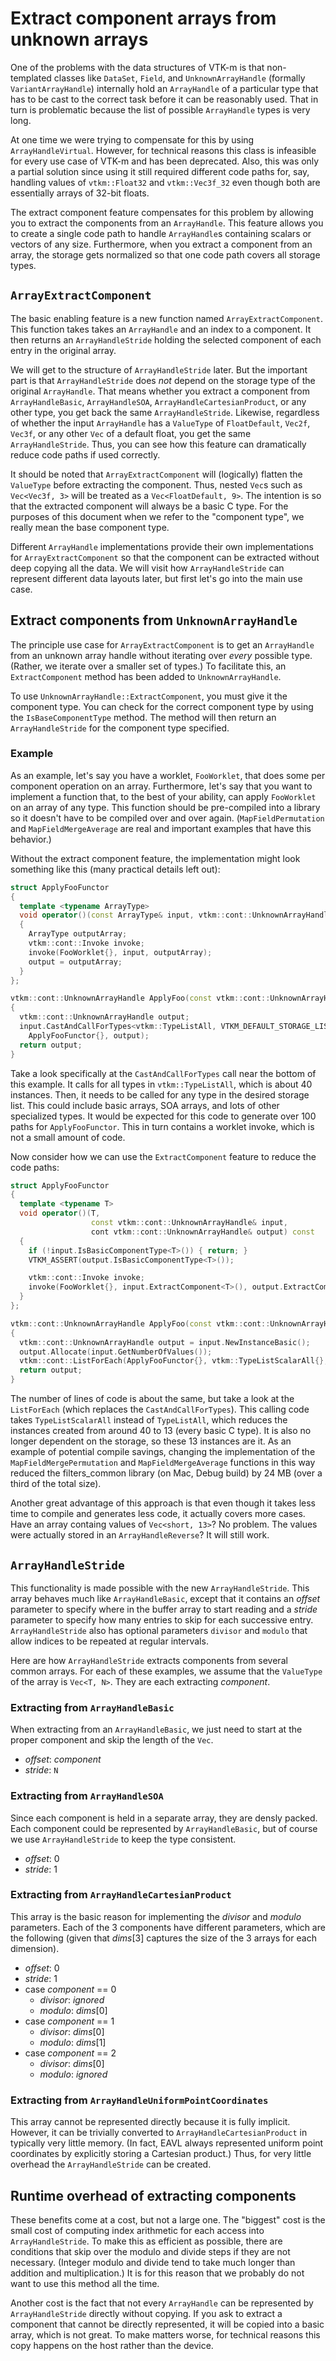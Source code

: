 # Extract component arrays from unknown arrays

One of the problems with the data structures of VTK-m is that non-templated
classes like `DataSet`, `Field`, and `UnknownArrayHandle` (formally
`VariantArrayHandle`) internally hold an `ArrayHandle` of a particular type
that has to be cast to the correct task before it can be reasonably used.
That in turn is problematic because the list of possible `ArrayHandle`
types is very long.

At one time we were trying to compensate for this by using
`ArrayHandleVirtual`. However, for technical reasons this class is
infeasible for every use case of VTK-m and has been deprecated. Also, this
was only a partial solution since using it still required different code
paths for, say, handling values of `vtkm::Float32` and `vtkm::Vec3f_32`
even though both are essentially arrays of 32-bit floats.

The extract component feature compensates for this problem by allowing you
to extract the components from an `ArrayHandle`. This feature allows you to
create a single code path to handle `ArrayHandle`s containing scalars or
vectors of any size. Furthermore, when you extract a component from an
array, the storage gets normalized so that one code path covers all storage
types.

## `ArrayExtractComponent`

The basic enabling feature is a new function named `ArrayExtractComponent`.
This function takes takes an `ArrayHandle` and an index to a component. It
then returns an `ArrayHandleStride` holding the selected component of each
entry in the original array.

We will get to the structure of `ArrayHandleStride` later. But the
important part is that `ArrayHandleStride` does _not_ depend on the storage
type of the original `ArrayHandle`. That means whether you extract a
component from `ArrayHandleBasic`, `ArrayHandleSOA`,
`ArrayHandleCartesianProduct`, or any other type, you get back the same
`ArrayHandleStride`. Likewise, regardless of whether the input
`ArrayHandle` has a `ValueType` of `FloatDefault`, `Vec2f`, `Vec3f`, or any
other `Vec` of a default float, you get the same `ArrayHandleStride`. Thus,
you can see how this feature can dramatically reduce code paths if used
correctly.

It should be noted that `ArrayExtractComponent` will (logically) flatten
the `ValueType` before extracting the component. Thus, nested `Vec`s such
as `Vec<Vec3f, 3>` will be treated as a `Vec<FloatDefault, 9>`. The
intention is so that the extracted component will always be a basic C type.
For the purposes of this document when we refer to the "component type", we
really mean the base component type.

Different `ArrayHandle` implementations provide their own implementations
for `ArrayExtractComponent` so that the component can be extracted without
deep copying all the data. We will visit how `ArrayHandleStride` can
represent different data layouts later, but first let's go into the main
use case.

## Extract components from `UnknownArrayHandle`

The principle use case for `ArrayExtractComponent` is to get an
`ArrayHandle` from an unknown array handle without iterating over _every_
possible type. (Rather, we iterate over a smaller set of types.) To
facilitate this, an `ExtractComponent` method has been added to
`UnknownArrayHandle`.

To use `UnknownArrayHandle::ExtractComponent`, you must give it the
component type. You can check for the correct component type by using the
`IsBaseComponentType` method. The method will then return an
`ArrayHandleStride` for the component type specified.

### Example

As an example, let's say you have a worklet, `FooWorklet`, that does some
per component operation on an array. Furthermore, let's say that you want
to implement a function that, to the best of your ability, can apply
`FooWorklet` on an array of any type. This function should be pre-compiled
into a library so it doesn't have to be compiled over and over again.
(`MapFieldPermutation` and `MapFieldMergeAverage` are real and important
examples that have this behavior.)

Without the extract component feature, the implementation might look
something like this (many practical details left out):

``` cpp
struct ApplyFooFunctor
{
  template <typename ArrayType>
  void operator()(const ArrayType& input, vtkm::cont::UnknownArrayHandle& output) const
  {
    ArrayType outputArray;
	vtkm::cont::Invoke invoke;
	invoke(FooWorklet{}, input, outputArray);
	output = outputArray;
  }
};

vtkm::cont::UnknownArrayHandle ApplyFoo(const vtkm::cont::UnknownArrayHandle& input)
{
  vtkm::cont::UnknownArrayHandle output;
  input.CastAndCallForTypes<vtkm::TypeListAll, VTKM_DEFAULT_STORAGE_LIST_TAG>(
    ApplyFooFunctor{}, output);
  return output;
}
```

Take a look specifically at the `CastAndCallForTypes` call near the bottom
of this example. It calls for all types in `vtkm::TypeListAll`, which is
about 40 instances. Then, it needs to be called for any type in the desired
storage list. This could include basic arrays, SOA arrays, and lots of
other specialized types. It would be expected for this code to generate
over 100 paths for `ApplyFooFunctor`. This in turn contains a worklet
invoke, which is not a small amount of code.

Now consider how we can use the `ExtractComponent` feature to reduce the
code paths:

``` cpp
struct ApplyFooFunctor
{
  template <typename T>
  void operator()(T,
                  const vtkm::cont::UnknownArrayHandle& input, 
				  cont vtkm::cont::UnknownArrayHandle& output) const
  {
    if (!input.IsBasicComponentType<T>()) { return; }
	VTKM_ASSERT(output.IsBasicComponentType<T>());

	vtkm::cont::Invoke invoke;
	invoke(FooWorklet{}, input.ExtractComponent<T>(), output.ExtractComponent<T>());
  }
};

vtkm::cont::UnknownArrayHandle ApplyFoo(const vtkm::cont::UnknownArrayHandle& input)
{
  vtkm::cont::UnknownArrayHandle output = input.NewInstanceBasic();
  output.Allocate(input.GetNumberOfValues());
  vtkm::cont::ListForEach(ApplyFooFunctor{}, vtkm::TypeListScalarAll{}, input, output);
  return output;
}
```

The number of lines of code is about the same, but take a look at the
`ListForEach` (which replaces the `CastAndCallForTypes`). This calling code
takes `TypeListScalarAll` instead of `TypeListAll`, which reduces the
instances created from around 40 to 13 (every basic C type). It is also no
longer dependent on the storage, so these 13 instances are it. As an
example of potential compile savings, changing the implementation of the
`MapFieldMergePermutation` and `MapFieldMergeAverage` functions in this way
reduced the filters_common library (on Mac, Debug build) by 24 MB (over a
third of the total size).

Another great advantage of this approach is that even though it takes less
time to compile and generates less code, it actually covers more cases.
Have an array containg values of `Vec<short, 13>`? No problem. The values
were actually stored in an `ArrayHandleReverse`? It will still work.

## `ArrayHandleStride`

This functionality is made possible with the new `ArrayHandleStride`. This
array behaves much like `ArrayHandleBasic`, except that it contains an
_offset_ parameter to specify where in the buffer array to start reading
and a _stride_ parameter to specify how many entries to skip for each
successive entry. `ArrayHandleStride` also has optional parameters
`divisor` and `modulo` that allow indices to be repeated at regular
intervals.

Here are how `ArrayHandleStride` extracts components from several common
arrays. For each of these examples, we assume that the `ValueType` of the
array is `Vec<T, N>`. They are each extracting _component_.

### Extracting from `ArrayHandleBasic`

When extracting from an `ArrayHandleBasic`, we just need to start at the
proper component and skip the length of the `Vec`.

* _offset_: _component_
* _stride_: `N`

### Extracting from `ArrayHandleSOA`

Since each component is held in a separate array, they are densly packed.
Each component could be represented by `ArrayHandleBasic`, but of course we
use `ArrayHandleStride` to keep the type consistent.

* _offset_: 0
* _stride_: 1

### Extracting from `ArrayHandleCartesianProduct`

This array is the basic reason for implementing the _divisor_ and _modulo_
parameters. Each of the 3 components have different parameters, which are
the following (given that _dims_[3] captures the size of the 3 arrays for
each dimension).

* _offset_: 0
* _stride_: 1
* case _component_ == 0
  * _divisor_: _ignored_
  * _modulo_: _dims_[0]
* case _component_ == 1
  * _divisor_: _dims_[0]
  * _modulo_: _dims_[1]
* case _component_ == 2
  * _divisor_: _dims_[0]
  * _modulo_: _ignored_

### Extracting from `ArrayHandleUniformPointCoordinates`

This array cannot be represented directly because it is fully implicit.
However, it can be trivially converted to `ArrayHandleCartesianProduct` in
typically very little memory. (In fact, EAVL always represented uniform
point coordinates by explicitly storing a Cartesian product.) Thus, for
very little overhead the `ArrayHandleStride` can be created.

## Runtime overhead of extracting components

These benefits come at a cost, but not a large one. The "biggest" cost is
the small cost of computing index arithmetic for each access into
`ArrayHandleStride`. To make this as efficient as possible, there are
conditions that skip over the modulo and divide steps if they are not
necessary. (Integer modulo and divide tend to take much longer than
addition and multiplication.) It is for this reason that we probably do not
want to use this method all the time.

Another cost is the fact that not every `ArrayHandle` can be represented by
`ArrayHandleStride` directly without copying. If you ask to extract a
component that cannot be directly represented, it will be copied into a
basic array, which is not great. To make matters worse, for technical
reasons this copy happens on the host rather than the device.
